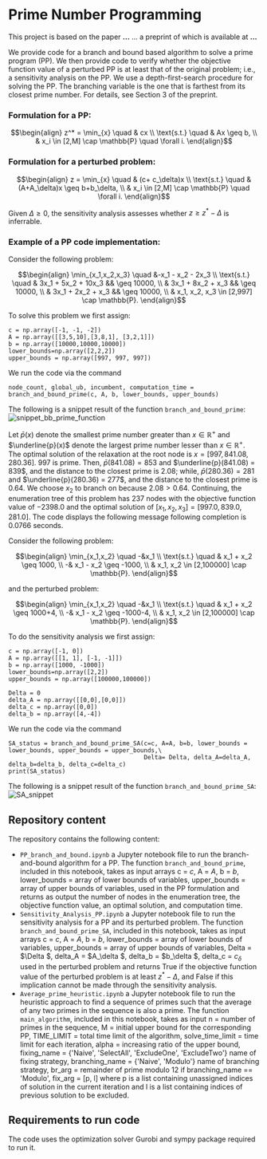 # Prime Number Programming
This project is based on the paper **...** ... a preprint of which is available at **...**

We provide code for a branch and bound based algorithm to solve a prime program (PP). We then provide code to verify whether the objective function value of a perturbed PP is at least that of the original problem; i.e., a sensitivity analysis on the PP. We use a depth-first-search procedure for solving the PP. The branching variable is the one that is farthest from its closest prime number. For details, see Section 3 of the preprint.

### Formulation for a PP:
```math
\begin{align}
  z^* = \min_{x} \quad & cx \\
  \text{s.t.} \quad & Ax \geq b, \\
  & x_i \in [2,M] \cap \mathbb{P} \quad \forall i.
\end{align}
```

### Formulation for a perturbed problem:
```math
\begin{align}
  z = \min_{x} \quad & (c+ c_\delta)x \\
  \text{s.t.} \quad & (A+A_\delta)x \geq b+b_\delta, \\
  & x_i \in [2,M] \cap \mathbb{P} \quad \forall i.
\end{align}
```
Given $\Delta \geq 0$, the sensitivity analysis assesses whether $z \geq z^* - \Delta$ is inferrable.

### Example of a PP code implementation:
Consider the following problem:
```math
\begin{align}
  \min_{x_1,x_2,x_3} \quad &-x_1 - x_2 - 2x_3 \\
  \text{s.t.} \quad & 3x_1 + 5x_2 + 10x_3 && \geq 10000, \\
  & 3x_1 + 8x_2 + x_3 && \geq 10000, \\
  & 3x_1 + 2x_2 + x_3 && \geq 10000, \\
  & x_1, x_2, x_3 \in [2,997] \cap \mathbb{P}.
\end{align}
```

To solve this problem we first assign:
```
c = np.array([-1, -1, -2])
A = np.array([[3,5,10],[3,8,1], [3,2,1]])
b = np.array([10000,10000,10000])
lower_bounds=np.array([2,2,2])
upper_bounds = np.array([997, 997, 997])
```
We run the code via the command
```
node_count, global_ub, incumbent, computation_time = branch_and_bound_prime(c, A, b, lower_bounds, upper_bounds)
```

The following is a snippet result of the function `branch_and_bound_prime`:
![snippet_bb_prime_function](https://github.com/montreeklim/PrimeNumberProgramming/assets/65499015/9dc1a1b1-dbb0-48fd-92bf-9b2b867fbaca)

Let $\bar{p}(x)$ denote the smallest prime number greater than $x \in \mathbb{R}^+$ and $\underline{p}(x)$ denote the largest prime number lesser than $x \in \mathbb{R}^+$.
The optimal solution of the relaxation at the root node is $x = [997, 841.08, 280.36]$. $997$ is prime. Then, $\bar{p}(841.08) = 853$ and $\underline{p}(841.08) = 839$, and the distance to the closest prime is $2.08$; while, $\bar{p}(280.36) = 281$ and $\underline{p}(280.36) = 277$, and the distance to the closest prime is $0.64$. We choose $x_2$ to branch on because $2.08 > 0.64$. 
Continuing, the enumeration tree of this problem has $237$ nodes with the objective function value of $-2398.0$ and the optimal solution of $[x_1, x_2, x_3]=[997.0, 839.0, 281.0]$. The code displays the following message following completion is $0.0766$ seconds.


Consider the following problem:
```math
\begin{align}
  \min_{x_1,x_2} \quad -&x_1 \\
  \text{s.t.} \quad & x_1 + x_2 \geq 1000, \\
  -& x_1 - x_2 \geq -1000, \\
  & x_1, x_2 \in [2,100000] \cap \mathbb{P}.
\end{align}
```
and the perturbed problem:
```math
\begin{align}
  \min_{x_1,x_2} \quad -&x_1 \\
  \text{s.t.} \quad & x_1 + x_2 \geq 1000+4, \\
  -& x_1 - x_2 \geq -1000-4, \\
  & x_1, x_2 \in [2,100000] \cap \mathbb{P}.
\end{align}
```

To do the sensitivity analysis we first assign:
```
c = np.array([-1, 0])
A = np.array([[1, 1], [-1, -1]])
b = np.array([1000, -1000])
lower_bounds=np.array([2,2])
upper_bounds = np.array([100000,100000])

Delta = 0
delta_A = np.array([[0,0],[0,0]])
delta_c = np.array([0,0])
delta_b = np.array([4,-4])
```

We run the code via the command
```
SA_status = branch_and_bound_prime_SA(c=c, A=A, b=b, lower_bounds = lower_bounds, upper_bounds = upper_bounds,\
                                      Delta= Delta, delta_A=delta_A, delta_b=delta_b, delta_c=delta_c)
print(SA_status)
```

The following is a snippet result of the function `branch_and_bound_prime_SA`:
![SA_snippet](https://github.com/montreeklim/PrimeNumberProgramming/assets/65499015/468ce65d-e812-4a6f-8d21-c64f6c92e881)


## Repository content
The repository contains the following content:
- `PP_branch_and_bound.ipynb` a Jupyter notebook file to run the branch-and-bound algorithm for a PP. The function `branch_and_bound_prime`, included in this notebook,
  takes as input arrays c = $c$, A = $A$, b = $b$, lower_bounds = array of lower bounds of variables, upper_bounds = array of upper bounds of variables, used in the PP formulation and returns as output the number of nodes in the enumeration tree, the objective function value, an optimal solution, and computation time.
- `Sensitivity_Analysis_PP.ipynb` a Jupyter notebook file to run the sensitivity analysis for a PP and its perturbed problem. The function `branch_and_bound_prime_SA`, included in this notebook, takes as input arrays c = $c$, A = $A$, b = $b$, lower_bounds = 
   array of lower bounds of variables, upper_bounds = array of upper bounds of variables, Delta = $\Delta $, delta_A = $A_\delta $, delta_b = $b_\delta $, delta_c = $c_\delta$ used in the perturbed problem and returns True if the objective function value of the perturbed problem is at least $z^* - \Delta$, and False if this implication cannot be made through the sensitivity analysis.
- `Average_prime_heuristic.ipynb` a Jupyter notebook file to run the heuristic approach to find a sequence of primes such that the average of any two primes in the sequence is also a prime. The function `main_algorithm`, included in this notebook, takes as input n = number of primes in the sequence, M = initial upper bound for the corresponding PP, TIME_LIMIT = total time limit of the algorithm, solve_time_limit = time limit for each iteration, alpha = increasing ratio of the upper bound, fixing_name = {'Naive', 'SelectAll', 'ExcludeOne', 'ExcludeTwo'} name of fixing strategy, branching_name = {'Naive', 'Modulo'} name of branching strategy, br_arg = remainder of prime modulo 12 if branching_name == 'Modulo', fix_arg = [p, l] where p is a list containing unassigned indices of solution in the current iteration and l is a list containing indices of previous solution to be excluded.

## Requirements to run code
The code uses the optimization solver Gurobi and sympy package required to run it.  
